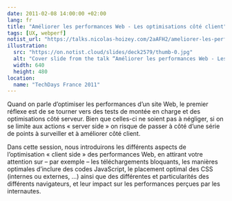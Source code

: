 ```yaml
---
date: 2011-02-08 14:00:00 +02:00
lang: fr
title: "Améliorer les performances Web - Les optimisations côté client"
tags: [UX, webperf]
notist_url: "https://talks.nicolas-hoizey.com/2aAFH2/ameliorer-les-performances-web-les-optimisations-cote-client"
illustration:
  src: "https://on.notist.cloud/slides/deck2579/thumb-0.jpg"
  alt: "Cover slide from the talk “Améliorer les performances Web - Les optimisations côté client”"
  width: 640
  height: 480
location:
  name: "TechDays France 2011"
---
```


Quand on parle d’optimiser les performances d’un site Web, le premier réflexe est de se tourner vers des tests de montée en charge et des optimisations côté serveur. Bien que celles-ci ne soient pas à négliger, si on se limite aux actions « server side » on risque de passer à côté d’une série de points à surveiller et à améliorer côté client.

Dans cette session, nous introduirons les différents aspects de l’optimisation « client side » des performances Web, en attirant votre attention sur – par exemple – les téléchargements bloquants, les manières optimales d’inclure des codes JavaScript, le placement optimal des CSS (internes ou externes, …) ainsi que des différentes et particularités des différents navigateurs, et leur impact sur les performances perçues par les internautes.

